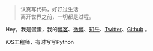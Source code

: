 > 认真写代码，好好过生活  
> 离开世界之前，一切都是过程。

Hey，我是蛋蛋，我的[博客](https://shanyimin.github.io)、[微博](weibo.com/huxpro)、[知乎](https://www.zhihu.com/people/guduyun/activities)、[Twitter](https://twitter.com/guduyun/)、[Github](http://github.com/shanyimin) 。

iOS工程师，有时写写Python





